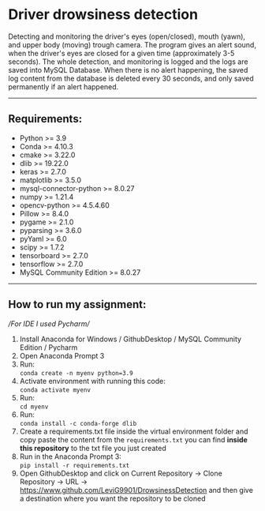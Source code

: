 **<h1>Driver drowsiness detection</h1>**
Detecting and monitoring the driver's eyes (open/closed), mouth (yawn), and upper body (moving) trough camera. The program gives an alert sound, when the driver's eyes are closed for a given time (approximately 3-5 seconds). The whole detection, and monitoring is logged and the logs are saved into MySQL Database. When there is no alert happening, the saved log content from the database is deleted every 30 seconds, and only saved permanently if an alert happened.
_____________________________________________________
**<h2>Requirements:</h2>**
- Python                  >= 3.9     <br />
- Conda                   >= 4.10.3  <br />
- cmake                   >= 3.22.0  <br />
- dlib                    >= 19.22.0 <br />
- keras                   >= 2.7.0   <br />
- matplotlib              >= 3.5.0   <br />
- mysql-connector-python  >= 8.0.27  <br />
- numpy                   >= 1.21.4  <br />
- opencv-python           >= 4.5.4.60<br />
- Pillow                  >= 8.4.0   <br />
- pygame                  >= 2.1.0   <br />
- pyparsing               >= 3.6.0   <br />
- pyYaml                  >= 6.0     <br />
- scipy                   >= 1.7.2   <br />
- tensorboard             >= 2.7.0   <br />
- tensorflow              >= 2.7.0   <br />
- MySQL Community Edition >= 8.0.27  <br />
_____________________________________________________
**<h2>How to run my assignment:</h2>**
*/For IDE I used Pycharm/* <br />
1.  Install Anaconda for Windows / GithubDesktop / MySQL Community Edition / Pycharm
2.  Open Anaconda Prompt 3
3.  Run:<br /> `conda create -n myenv python=3.9`
4.  Activate environment with running this code:<br />`conda activate myenv`
5.  Run:<br />`cd myenv`
6.  Run:<br />`conda install -c conda-forge dlib`
7.  Create a requirements.txt file inside the virtual environment folder and copy paste the content from the `requirements.txt` you can find **inside this repository**     to the txt file you just created
8.  Run in the Anaconda Prompt 3:<br />`pip install -r requirements.txt` 
9.  Open GithubDesktop and click on Current Repository -> Clone Repository -> URL -> https://www.github.com/LeviG9901/DrowsinessDetection and then give a destination         where you want the repository to be cloned
